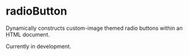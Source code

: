# radioButton
Dynamically constructs custom-image themed radio buttons within an HTML document.

Currently in development.
